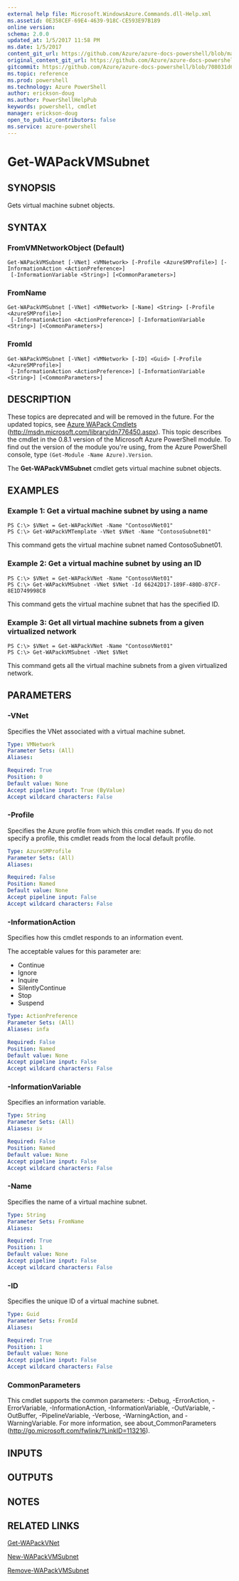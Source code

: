 ```yaml
---
external help file: Microsoft.WindowsAzure.Commands.dll-Help.xml
ms.assetid: 0E358CEF-69E4-4639-918C-CE593E97B189
online version: 
schema: 2.0.0
updated_at: 1/5/2017 11:58 PM
ms.date: 1/5/2017
content_git_url: https://github.com/Azure/azure-docs-powershell/blob/master/azureps-cmdlets-docs/ServiceManagement/Azure.Compute/v3.1.0/Get-WAPackVMSubnet.md
original_content_git_url: https://github.com/Azure/azure-docs-powershell/blob/master/azureps-cmdlets-docs/ServiceManagement/Azure.Compute/v3.1.0/Get-WAPackVMSubnet.md
gitcommit: https://github.com/Azure/azure-docs-powershell/blob/708031d6bfe230ef535b9f1da2a6bf5f01dca5a2/azureps-cmdlets-docs/ServiceManagement/Azure.Compute/v3.1.0/Get-WAPackVMSubnet.md
ms.topic: reference
ms.prod: powershell
ms.technology: Azure PowerShell
author: erickson-doug
ms.author: PowerShellHelpPub
keywords: powershell, cmdlet
manager: erickson-doug
open_to_public_contributors: false
ms.service: azure-powershell
---
```


# Get-WAPackVMSubnet

## SYNOPSIS
Gets virtual machine subnet objects.

## SYNTAX

### FromVMNetworkObject (Default)
```
Get-WAPackVMSubnet [-VNet] <VMNetwork> [-Profile <AzureSMProfile>] [-InformationAction <ActionPreference>]
 [-InformationVariable <String>] [<CommonParameters>]
```

### FromName
```
Get-WAPackVMSubnet [-VNet] <VMNetwork> [-Name] <String> [-Profile <AzureSMProfile>]
 [-InformationAction <ActionPreference>] [-InformationVariable <String>] [<CommonParameters>]
```

### FromId
```
Get-WAPackVMSubnet [-VNet] <VMNetwork> [-ID] <Guid> [-Profile <AzureSMProfile>]
 [-InformationAction <ActionPreference>] [-InformationVariable <String>] [<CommonParameters>]
```

## DESCRIPTION
These topics are deprecated and will be removed in the future.
For the updated topics, see [Azure WAPack Cmdlets](http://msdn.microsoft.com/library/dn776450.aspx) (http://msdn.microsoft.com/library/dn776450.aspx).
This topic describes the cmdlet in the 0.8.1 version of the Microsoft Azure PowerShell module.
To find out the version of the module you're using, from the Azure PowerShell console, type `(Get-Module -Name Azure).Version`.

The **Get-WAPackVMSubnet** cmdlet gets virtual machine subnet objects.

## EXAMPLES

### Example 1: Get a virtual machine subnet by using a name
```
PS C:\> $VNet = Get-WAPackVNet -Name "ContosoVNet01"
PS C:\> Get-WAPackVMTemplate -VNet $VNet -Name "ContosoSubnet01"
```

This command gets the virtual machine subnet named ContosoSubnet01.

### Example 2: Get a virtual machine subnet by using an ID
```
PS C:\> $VNet = Get-WAPackVNet -Name "ContosoVNet01"
PS C:\> Get-WAPackVMSubnet -VNet $VNet -Id 66242D17-189F-480D-87CF-8E1D749998C8
```

This command gets the virtual machine subnet that has the specified ID.

### Example 3: Get all virtual machine subnets from a given virtualized network
```
PS C:\> $VNet = Get-WAPackVNet -Name "ContosoVNet01"
PS C:\> Get-WAPackVMSubnet -VNet $VNet
```

This command gets all the virtual machine subnets from a given virtualized network.

## PARAMETERS

### -VNet
Specifies the VNet associated with a virtual machine subnet.

```yaml
Type: VMNetwork
Parameter Sets: (All)
Aliases: 

Required: True
Position: 0
Default value: None
Accept pipeline input: True (ByValue)
Accept wildcard characters: False
```

### -Profile
Specifies the Azure profile from which this cmdlet reads.
If you do not specify a profile, this cmdlet reads from the local default profile.

```yaml
Type: AzureSMProfile
Parameter Sets: (All)
Aliases: 

Required: False
Position: Named
Default value: None
Accept pipeline input: False
Accept wildcard characters: False
```

### -InformationAction
Specifies how this cmdlet responds to an information event.

The acceptable values for this parameter are:

- Continue
- Ignore
- Inquire
- SilentlyContinue
- Stop
- Suspend

```yaml
Type: ActionPreference
Parameter Sets: (All)
Aliases: infa

Required: False
Position: Named
Default value: None
Accept pipeline input: False
Accept wildcard characters: False
```

### -InformationVariable
Specifies an information variable.

```yaml
Type: String
Parameter Sets: (All)
Aliases: iv

Required: False
Position: Named
Default value: None
Accept pipeline input: False
Accept wildcard characters: False
```

### -Name
Specifies the name of a virtual machine subnet.

```yaml
Type: String
Parameter Sets: FromName
Aliases: 

Required: True
Position: 1
Default value: None
Accept pipeline input: False
Accept wildcard characters: False
```

### -ID
Specifies the unique ID of a virtual machine subnet.

```yaml
Type: Guid
Parameter Sets: FromId
Aliases: 

Required: True
Position: 1
Default value: None
Accept pipeline input: False
Accept wildcard characters: False
```

### CommonParameters
This cmdlet supports the common parameters: -Debug, -ErrorAction, -ErrorVariable, -InformationAction, -InformationVariable, -OutVariable, -OutBuffer, -PipelineVariable, -Verbose, -WarningAction, and -WarningVariable. For more information, see about_CommonParameters (http://go.microsoft.com/fwlink/?LinkID=113216).

## INPUTS

## OUTPUTS

## NOTES

## RELATED LINKS

[Get-WAPackVNet](xref:ServiceManagement/Azure.Compute/v3.1.0/Get-WAPackVNet.md)

[New-WAPackVMSubnet](xref:ServiceManagement/Azure.Compute/v3.1.0/New-WAPackVMSubnet.md)

[Remove-WAPackVMSubnet](xref:ServiceManagement/Azure.Compute/v3.1.0/Remove-WAPackVMSubnet.md)


